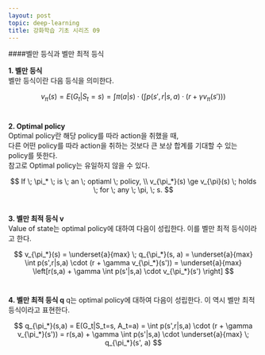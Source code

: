 ```yaml
---
layout: post
topic: deep-learning
title: 강화학습 기초 시리즈 09
---
```


####벨만 등식과 벨만 최적 등식  

**1. 벨만 등식**  
벨만 등식이란 다음 등식을 의미한다.  

$$
v_{\pi}(s) = E(G_t|S_t=s) = \int \pi(a|s) \cdot \left(\int p(s',r|s,a) \cdot  \left(r + \gamma v_{\pi}(s')\right) \right)
$$
<br>

**2. Optimal policy**  
Optimal policy란 해당 policy를 따라 action을 취했을 때,  
다른 어떤 policy를 따라 action을 취하는 것보다 큰 보상 합계를 기대할 수 있는 policy를 뜻한다.  
참고로 Optimal policy는 유일하지 않을 수 있다.  

$$
If \; \pi_* \; is \; an \; optiaml \; policy, \\
v_{\pi_*}(s) \ge v_{\pi}(s) \; holds \; for \; any \; \pi, \; s.
$$
<br>

**3. 벨만 최적 등식 v**  
Value of state는 optimal policy에 대하여 다음이 성립한다. 이를 벨만 최적 등식이라고 한다.  

$$
v_{\pi_*}(s) = \underset{a}{max} \; q_{\pi_*}(s, a) = \underset{a}{max} \int p(s',r|s,a) \cdot (r + \gamma v_{\pi_*}(s')) = \underset{a}{max} \left[r(s,a) + \gamma \int p(s'|s,a) \cdot v_{\pi_*}(s') \right]
$$
<br>

**4. 벨만 최적 등식 q**
q는 optimal policy에 대하여 다음이 성립한다. 이 역시 벨만 최적 등식이라고 표현한다.

$$
q_{\pi_*}(s,a) = E(G_t|S_t=s, A_t=a) = \int p(s',r|s,a) \cdot (r + \gamma v_{\pi_*}(s')) = r(s,a) + \gamma \int p(s'|s,a) \cdot \underset{a}{max} \; q_{\pi_*}(s', a)
$$
